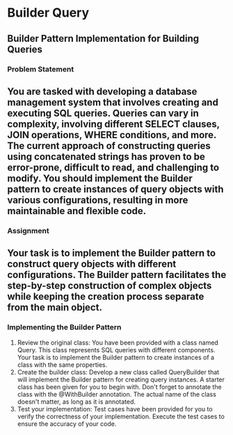 # Builder Query

## Builder Pattern Implementation for Building Queries

### Problem Statement
You are tasked with developing a database management system that involves creating and executing SQL queries. Queries can vary in complexity, involving different SELECT clauses, JOIN operations, WHERE conditions, and more. The current approach of constructing queries using concatenated strings has proven to be error-prone, difficult to read, and challenging to modify. You should implement the Builder pattern to create instances of query objects with various configurations, resulting in more maintainable and flexible code.
---

### Assignment
Your task is to implement the Builder pattern to construct query objects with different configurations. The Builder pattern facilitates the step-by-step construction of complex objects while keeping the creation process separate from the main object.
---


### Implementing the Builder Pattern
1. Review the original class: You have been provided with a class named Query. This class represents SQL queries with different components. Your task is to implement the Builder pattern to create instances of a class with the same properties.
2. Create the builder class: Develop a new class called QueryBuilder that will implement the Builder pattern for creating query instances. A starter class has been given for you to begin with. Don't forget to annotate the class with the @WithBuilder annotation. The actual name of the class doesn't matter, as long as it is annotated.
3. Test your implementation: Test cases have been provided for you to verify the correctness of your implementation. Execute the test cases to ensure the accuracy of your code.
